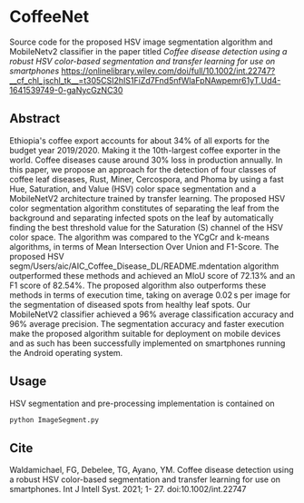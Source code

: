 # CoffeeNet

Source code for the proposed HSV image segmentation algorithm and MobileNetv2 classifier in the paper titled
*Coffee disease detection using a robust HSV color-based segmentation and transfer learning for use on smartphones* 
https://onlinelibrary.wiley.com/doi/full/10.1002/int.22747?__cf_chl_jschl_tk__=t305CSI2hIS1FiZd7Fnd5nfWlaFpNAwpemr61yT.Ud4-1641539749-0-gaNycGzNC30

## Abstract

Ethiopia's coffee export accounts for about 34% of all exports for the budget year 2019/2020. Making it the 10th-largest coffee exporter in the world. Coffee diseases cause around 30% loss in production annually. In this paper, we propose an approach for the detection of four classes of coffee leaf diseases, Rust, Miner, Cercospora, and Phoma by using a fast Hue, Saturation, and Value (HSV) color space segmentation and a MobileNetV2 architecture trained by transfer learning. The proposed HSV color segmentation algorithm constitutes of separating the leaf from the background and separating infected spots on the leaf by automatically finding the best threshold value for the Saturation (S) channel of the HSV color space. The algorithm was compared to the YCgCr and k-means algorithms, in terms of Mean Intersection Over Union and F1-Score. The proposed HSV segm/Users/aic/AIC_Coffee_Disease_DL/README.mdentation algorithm outperformed these methods and achieved an MIoU score of 72.13% and an F1 score of 82.54%. The proposed algorithm also outperforms these methods in terms of execution time, taking on average 0.02 s per image for the segmentation of diseased spots from healthy leaf spots. Our MobileNetV2 classifier achieved a 96% average classification accuracy and 96% average precision. The segmentation accuracy and faster execution make the proposed algorithm suitable for deployment on mobile devices and as such has been successfully implemented on smartphones running the Android operating system.

## Usage

HSV segmentation and pre-processing implementation is contained on

``` bash
python ImageSegment.py
```

## Cite

Waldamichael, FG, Debelee, TG, Ayano, YM. Coffee disease detection using a robust HSV color-based segmentation and transfer learning for use on smartphones. Int J Intell Syst. 2021; 1- 27. doi:10.1002/int.22747
